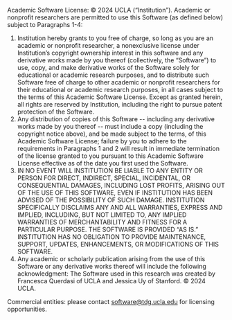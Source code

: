 Academic Software License: © 2024 UCLA (“Institution”). Academic or nonprofit researchers are permitted to use this Software (as defined below) subject to Paragraphs 1-4:

1. Institution hereby grants to you free of charge, so long as you are an academic or nonprofit researcher, a nonexclusive license under Institution’s copyright ownership interest in this software and any derivative works made by you thereof (collectively, the “Software”) to use, copy, and make derivative works of the Software solely for educational or academic research purposes, and to distribute such Software free of charge to other academic or nonprofit researchers for their educational or academic research purposes, in all cases subject to the terms of this Academic Software License. Except as granted herein, all rights are reserved by Institution, including the right to pursue patent protection of the Software.
2. Any distribution of copies of this Software -- including any derivative works made by you thereof -- must include a copy (including the copyright notice above), and be made subject to the terms, of this Academic Software License; failure by you to adhere to the requirements in Paragraphs 1 and 2 will result in immediate termination of the license granted to you pursuant to this Academic Software License effective as of the date you first used the Software.
3. IN NO EVENT WILL INSTITUTION BE LIABLE TO ANY ENTITY OR PERSON FOR DIRECT, INDIRECT, SPECIAL, INCIDENTAL, OR CONSEQUENTIAL DAMAGES, INCLUDING LOST PROFITS, ARISING OUT OF THE USE OF THIS SOFTWARE, EVEN IF INSTITUTION HAS BEEN ADVISED OF THE POSSIBILITY OF SUCH DAMAGE. INSTITUTION SPECIFICALLY DISCLAIMS ANY AND ALL WARRANTIES, EXPRESS AND IMPLIED, INCLUDING, BUT NOT LIMITED TO, ANY IMPLIED WARRANTIES OF MERCHANTABILITY AND FITNESS FOR A PARTICULAR PURPOSE. THE SOFTWARE IS PROVIDED “AS IS.” INSTITUTION HAS NO OBLIGATION TO PROVIDE MAINTENANCE, SUPPORT, UPDATES, ENHANCEMENTS, OR MODIFICATIONS OF THIS SOFTWARE.
4. Any academic or scholarly publication arising from the use of this Software or any derivative works thereof will include the following acknowledgment:  The Software used in this research was created by Francesca Querdasi of UCLA and Jessica Uy of Stanford. © 2024 UCLA.

Commercial entities: please contact software@tdg.ucla.edu for licensing opportunities.

